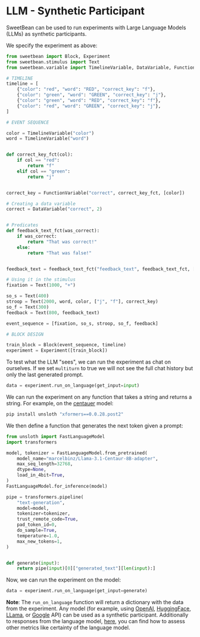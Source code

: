 # LLM - Synthetic Participant

SweetBean can be used to run experiments with Large Language Models (LLMs) as synthetic participants.

We specify the experiment as above:

```python
from sweetbean import Block, Experiment
from sweetbean.stimulus import Text
from sweetbean.variable import TimelineVariable, DataVariable, FunctionVariable

# TIMELINE
timeline = [
    {"color": "red", "word": "RED", "correct_key": "f"},
    {"color": "green", "word": "GREEN", "correct_key": "j"},
    {"color": "green", "word": "RED", "correct_key": "f"},
    {"color": "red", "word": "GREEN", "correct_key": "j"},
]

# EVENT SEQUENCE

color = TimelineVariable("color")
word = TimelineVariable("word")


def correct_key_fct(col):
    if col == "red":
        return "f"
    elif col == "green":
        return "j"


correct_key = FunctionVariable("correct", correct_key_fct, [color])

# Creating a data variable
correct = DataVariable("correct", 2)


# Predicates
def feedback_text_fct(was_correct):
    if was_correct:
        return "That was correct!"
    else:
        return "That was false!"


feedback_text = feedback_text_fct("feedback_text", feedback_text_fct, [correct])

# Using it in the stimulus
fixation = Text(1000, "+")

so_s = Text(400)
stroop = Text(2000, word, color, ["j", "f"], correct_key)
so_f = Text(300)
feedback = Text(800, feedback_text)

event_sequence = [fixation, so_s, stroop, so_f, feedback]

# BLOCK DESIGN

train_block = Block(event_sequence, timeline)
experiment = Experiment([train_block])
```

To test what the LLM "sees", we can run the experiment as chat on ourselves. If we set ``multiturn`` to true we will not see
the full chat history but only the last generated prompt.

```python
data = experiment.run_on_language(get_input=input)
```

We can run the experiment on any function that takes a string and returns a string. For example, on the
[centauer](https://marcelbinz.github.io/centaur) model:

```bash
pip install unsloth "xformers==0.0.28.post2"
```

We then define a function that generates the next token given a prompt:

```python
from unsloth import FastLanguageModel
import transformers

model, tokenizer = FastLanguageModel.from_pretrained(
    model_name="marcelbinz/Llama-3.1-Centaur-8B-adapter",
    max_seq_length=32768,
    dtype=None,
    load_in_4bit=True,
)
FastLanguageModel.for_inference(model)

pipe = transformers.pipeline(
    "text-generation",
    model=model,
    tokenizer=tokenizer,
    trust_remote_code=True,
    pad_token_id=0,
    do_sample=True,
    temperature=1.0,
    max_new_tokens=1,
)


def generate(input):
    return pipe(input)[0]["generated_text"][len(input):]
```

Now, we can run the experiment on the model:

```python
data = experiment.run_on_language(get_input=generate)
```

**Note**: The `run_on_language` function will return a dictionary with the data from the experiment. Any model
(for example, using [OpenAI](https://platform.openai.com/docs/overview), [HuggingFace](https://huggingface.co/), [LLama](https://www.llama-api.com/), or [Google](https://console.cloud.google.com/apis/library) API) can be used as a synthetic participant. Additionally to responses from the language model, [here](https://autoresearch.github.io/sweetbean/Use%20Case%20Tutorials/AI%20Alignment/Reinforcement%20Learning%with%Model%Confidence/), you can find how to assess other metrics like certainty of the language model.


